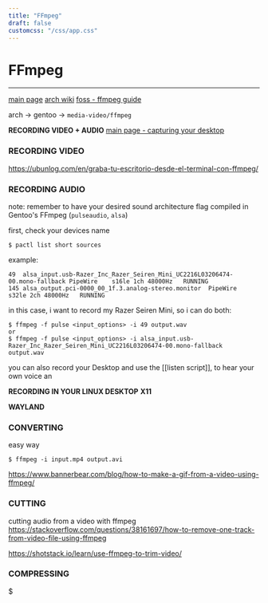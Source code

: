 ```yaml
---
title: "FFmpeg"
draft: false
customcss: "/css/app.css"
---
```


# FFmpeg
---
[main page](https://ffmpeg.org/)
[arch wiki](https://wiki.archlinux.org/title/FFmpeg)
[foss - ffmpeg guide](https://itsfoss.com/ffmpeg/)

arch ->
gentoo -> `media-video/ffmpeg`

__RECORDING VIDEO + AUDIO__
[main page - capturing your desktop](https://trac.ffmpeg.org/wiki/Capture/Desktop)

### __RECORDING VIDEO__
https://ubunlog.com/en/graba-tu-escritorio-desde-el-terminal-con-ffmpeg/

### __RECORDING AUDIO__
note: remember to have your desired sound architecture flag compiled in Gentoo's FFmpeg (`pulseaudio`, `alsa`)

first, check your devices name
```
$ pactl list short sources
```

example:
```
49	alsa_input.usb-Razer_Inc_Razer_Seiren_Mini_UC2216L03206474-00.mono-fallback	PipeWire	s16le 1ch 48000Hz	RUNNING
145	alsa_output.pci-0000_00_1f.3.analog-stereo.monitor	PipeWire	s32le 2ch 48000Hz	RUNNING
```

in this case, i want to record my Razer Seiren Mini, so i can do both:
```
$ ffmpeg -f pulse <input_options> -i 49 output.wav
or
$ ffmpeg -f pulse <input_options> -i alsa_input.usb-Razer_Inc_Razer_Seiren_Mini_UC2216L03206474-00.mono-fallback output.wav
```


you can also record your Desktop and use the [[listen script]], to hear your own voice an

__RECORDING IN YOUR LINUX DESKTOP__
__X11__

__WAYLAND__



### __CONVERTING__
easy way
```
$ ffmpeg -i input.mp4 output.avi
```

https://www.bannerbear.com/blog/how-to-make-a-gif-from-a-video-using-ffmpeg/

### __CUTTING__
cutting audio from a video with ffmpeg
https://stackoverflow.com/questions/38161697/how-to-remove-one-track-from-video-file-using-ffmpeg

https://shotstack.io/learn/use-ffmpeg-to-trim-video/

### __COMPRESSING__
$ 
